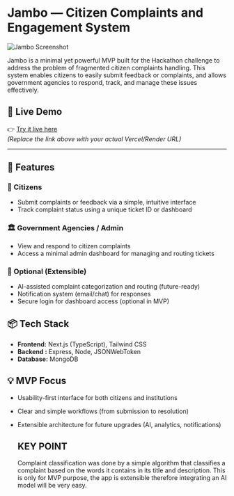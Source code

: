 # Jambo — Citizen Complaints and Engagement System

![Jambo Screenshot](https://i.pinimg.com/736x/c6/94/d3/c694d3279338fd42a2a24606ac36ed04.jpg)


Jambo is a minimal yet powerful MVP built for the Hackathon challenge to address the problem of fragmented citizen complaints handling. This system enables citizens to easily submit feedback or complaints, and allows government agencies to respond, track, and manage these issues effectively.

## 🔗 Live Demo

👉 [Try it live here](https://jambo-client.vercel.app)  
_(Replace the link above with your actual Vercel/Render URL)_

---

## 🚀 Features

### 👤 Citizens
- Submit complaints or feedback via a simple, intuitive interface
- Track complaint status using a unique ticket ID or dashboard

### 🏛️ Government Agencies / Admin
- View and respond to citizen complaints
- Access a minimal admin dashboard for managing and routing tickets

### 🧠 Optional (Extensible)
- AI-assisted complaint categorization and routing (future-ready)
- Notification system (email/chat) for responses
- Secure login for dashboard access (optional in MVP)

## 📦 Tech Stack

- **Frontend:** Next.js (TypeScript), Tailwind CSS
- **Backend :** Express, Node, JSONWebToken
- **Database:** MongoDB

## 💡 MVP Focus

- Usability-first interface for both citizens and institutions
- Clear and simple workflows (from submission to resolution)
- Extensible architecture for future upgrades (AI, analytics, notifications)

  ## KEY POINT
  Complaint classification was done by a simple algorithm that classifies a complaint based on the words it contains in its title and description. This is only for MVP purpose, the app is extensible therefore integrating an AI model will be very easy.

